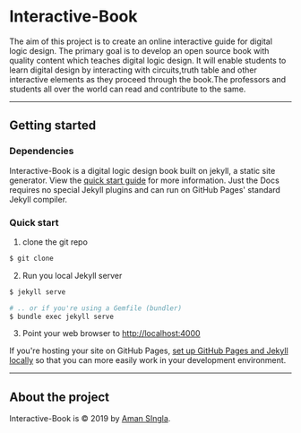 
# Interactive-Book


The aim of this project is to create an online interactive guide for digital logic design. The primary goal is to develop an open source book with quality content which teaches digital logic design. It will enable students to learn digital design by interacting with circuits,truth table and other interactive elements as they proceed through the book.The professors and students all over the world can read and contribute to the same.




---

## Getting started

### Dependencies

Interactive-Book is a digital logic design book built on jekyll, a static site generator. View the [quick start guide](https://jekyllrb.com/docs/) for more information. Just the Docs requires no special Jekyll plugins and can run on GitHub Pages' standard Jekyll compiler.

### Quick start

1. clone the git repo
```bash
$ git clone
```

2. Run you local Jekyll server
```bash
$ jekyll serve
```
```bash
# .. or if you're using a Gemfile (bundler)
$ bundle exec jekyll serve
```
3. Point your web browser to [http://localhost:4000](http://localhost:4000)

If you're hosting your site on GitHub Pages, [set up GitHub Pages and Jekyll locally](https://help.github.com/en/articles/setting-up-your-github-pages-site-locally-with-jekyll) so that you can more easily work in your development environment.

---

## About the project

Interactive-Book is &copy; 2019 by [Aman SIngla](http://github.com/amansingla97).
